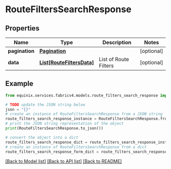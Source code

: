# RouteFiltersSearchResponse


## Properties

Name | Type | Description | Notes
------------ | ------------- | ------------- | -------------
**pagination** | [**Pagination**](Pagination.md) |  | [optional] 
**data** | [**List[RouteFiltersData]**](RouteFiltersData.md) | List of Route Filters | [optional] 

## Example

```python
from equinix.services.fabricv4.models.route_filters_search_response import RouteFiltersSearchResponse

# TODO update the JSON string below
json = "{}"
# create an instance of RouteFiltersSearchResponse from a JSON string
route_filters_search_response_instance = RouteFiltersSearchResponse.from_json(json)
# print the JSON string representation of the object
print(RouteFiltersSearchResponse.to_json())

# convert the object into a dict
route_filters_search_response_dict = route_filters_search_response_instance.to_dict()
# create an instance of RouteFiltersSearchResponse from a dict
route_filters_search_response_form_dict = route_filters_search_response.from_dict(route_filters_search_response_dict)
```
[[Back to Model list]](../README.md#documentation-for-models) [[Back to API list]](../README.md#documentation-for-api-endpoints) [[Back to README]](../README.md)


